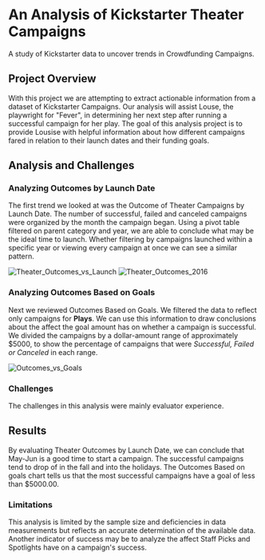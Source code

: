 # An Analysis of Kickstarter Theater Campaigns
A study of Kickstarter data to uncover trends in Crowdfunding Campaigns.
## Project Overview
With this project we are attempting to extract actionable information from a dataset of Kickstarter Campaigns. Our analysis will assist Louse, the playwright for "Fever", in determining her next step after running a successful campaign for her play. The goal of this analysis project is to provide Lousise with helpful information about how different campaigns fared in relation to their launch dates and their funding goals. 
## Analysis and Challenges
### Analyzing Outcomes by Launch Date
The first trend we looked at was the Outcome of Theater Campaigns by Launch Date. The number of successful, failed and canceled campaigns were organized by the month the campaign began. Using a pivot table filtered on parent category and year, we are able to conclude what may be the ideal time to launch. Whether filtering by campaigns launched within a specific year or viewing every campaign at once we can see a similar pattern.

![Theater_Outcomes_vs_Launch](https://user-images.githubusercontent.com/107540080/175803081-6aa87416-2030-43e1-b2a7-214c78b35b34.png)
![Theater_Outcomes_2016](https://user-images.githubusercontent.com/107540080/175803096-1bcb2abf-d383-4c1a-8624-46df4389c500.png)

### Analyzing Outcomes Based on Goals
Next we reviewed Outcomes Based on Goals. We filtered the data to reflect only campaigns for **Plays**. We can use this information to draw conclusions about the affect the goal amount has on whether a campaign is successful. We divided the campaigns by a dollar-amount range of approximately $5000, to show the percentage of campaigns that were *Successful, Failed or Canceled* in each range.

![Outcomes_vs_Goals](https://user-images.githubusercontent.com/107540080/175803501-9713fc34-4e79-4bb1-b7d7-df1d10534992.png)

### Challenges
The challenges in this analysis were mainly evaluator experience.
## Results
By evaluating Theater Outcomes by Launch Date, we can conclude that May-Jun is a good time to start a campaign. The successful campaigns tend to drop of in the fall and into the holidays. The Outcomes Based on goals chart tells us that the most successful campaigns have a goal of less than $5000.00.
### Limitations
This analysis is limited by the sample size and deficiencies in data measurements but reflects an accurate determination of the available data. Another indicator of success may be to analyze the affect Staff Picks and Spotlights have on a campaign's success.
